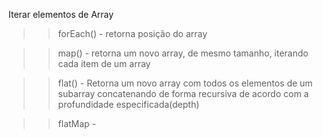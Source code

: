 Iterar elementos de Array

>> forEach()
    - retorna posição do array

>> map()
    - retorna um novo array, de mesmo tamanho, iterando cada item de um array

>> flat()
    - Retorna um novo array com todos os elementos de um subarray concatenando de forma recursiva de acordo com a profundidade especificada(depth)

>> flatMap
    - 